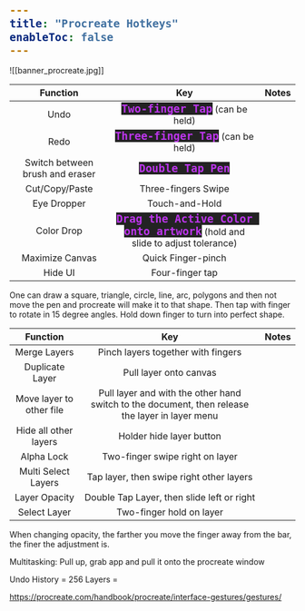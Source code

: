 ```yaml
---
title: "Procreate Hotkeys"
enableToc: false
---
```

<style>
code { color: #BD35ED; background: #232323; font-size: 19px; font-weight: bold; font-family: Consolas, monospace, monaco; }
@media screen and (max-width: 700px) {
table { margin-left: auto; margin-right: auto; }
h2, h3 { text-align: center; }
}
</style>
![[banner_procreate.jpg]]

|Function|Key|Notes
|:-:|:-:|:-:
|Undo|**`Two-finger Tap`** (can be held)
|Redo|**`Three-finger Tap`** (can be held)
|Switch between brush and eraser|**`Double Tap Pen`**
|Cut/Copy/Paste|Three-fingers Swipe
|Eye Dropper|Touch-and-Hold
|Color Drop|**`Drag the Active Color onto artwork`** (hold and slide to adjust tolerance)
|Maximize Canvas|Quick Finger-pinch
|Hide UI|Four-finger tap

One can draw a square, triangle, circle, line, arc, polygons and then not move the pen and procreate will make it to that shape. Then tap with finger to rotate in 15 degree angles. Hold down finger to turn into perfect shape.

|Function|Key|Notes
|:-:|:-:|:-:
|Merge Layers|Pinch layers together with fingers
|Duplicate Layer|Pull layer onto canvas
|Move layer to other file|Pull layer and with the other hand switch to the document, then release the layer in layer menu
|Hide all other layers|Holder hide layer button
|Alpha Lock|Two-finger swipe right on layer
|Multi Select Layers|Tap layer, then swipe right other layers
|Layer Opacity|Double Tap Layer, then slide left or right
|Select Layer|Two-finger hold on layer

When changing opacity, the farther you move the finger away from the bar, the finer the adjustment is.

Multitasking: Pull up, grab app and pull it onto the procreate window

Undo History = 256
Layers = 

https://procreate.com/handbook/procreate/interface-gestures/gestures/